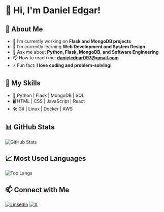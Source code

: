 # 👋 Hi, I'm Daniel Edgar!

## 🚀 About Me
- 🔭 I’m currently working on **Flask and MongoDB projects**
- 🌱 I’m currently learning **Web Development and System Design**
- 💬 Ask me about **Python, Flask, MongoDB, and Software Engineering**
- 📫 How to reach me: **danieledgar097@gmail.com**
- ⚡ Fun fact: **I love coding and problem-solving!**

## 🌟 My Skills
- 🚀 Python | Flask | MongoDB | SQL
- 🖥️ HTML | CSS | JavaScript | React
- 🛠️ Git | Linux | Docker | AWS

## 📊 GitHub Stats
![GitHub Stats](https://github-readme-stats.vercel.app/api?username=danieledgar&show_icons=true&theme=radical)

## 📈 Most Used Languages
![Top Langs](https://github-readme-stats.vercel.app/api/top-langs/?username=danieledgar&layout=compact&theme=radical)

## 📫 Connect with Me
[![LinkedIn](https://img.shields.io/badge/LinkedIn-0077B5?style=for-the-badge&logo=linkedin&logoColor=white)](https://www.linkedin.com/in/daniel-edgar-1b41b92b6/)
[![X](https://img.shields.io/badge/X-000000?style=for-the-badge&logo=x&logoColor=white)](https://x.com/Daniel41762601)
